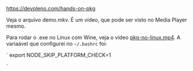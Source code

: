 https://devpleno.com/hands-on-pkg

Veja o arquivo demo.mkv. É um vídeo, que pode ser visto no Media Player mesmo.

Para rodar o .exe no Linux com Wine, veja o vídeo [pkg-no-linux.mp4](pkg-no-linux.mp4). A variaável que configurei no `~/.bashrc` foi:

`
export NODE_SKIP_PLATFORM_CHECK=1

`